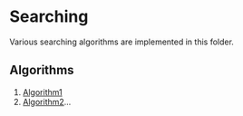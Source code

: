 # Searching

Various searching algorithms are implemented in this folder.

## Algorithms

1. [Algorithm1](#link-to-folder)
2. [Algorithm2](#link-to-folder)...
